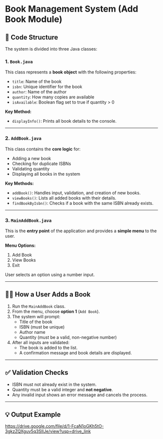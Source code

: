 #  Book Management System (Add Book Module)

## 🧱 Code Structure
The system is divided into three Java classes:

### 1. `Book.java`
This class represents a **book object** with the following properties:
- `title`: Name of the book
- `isbn`: Unique identifier for the book
- `author`: Name of the author
- `quantity`: How many copies are available
- `isAvailable`: Boolean flag set to true if quantity > 0

**Key Method:**
- `displayInfo()`: Prints all book details to the console.

---

### 2. `AddBook.java`
This class contains the **core logic** for:
- Adding a new book
- Checking for duplicate ISBNs
- Validating quantity
- Displaying all books in the system

**Key Methods:**
- `addBook()`: Handles input, validation, and creation of new books.
- `viewBooks()`: Lists all added books with their details.
- `findBookByIsbn()`: Checks if a book with the same ISBN already exists.

---

### 3. `MainAddBook.java`
This is the **entry point** of the application and provides a **simple menu** to the user.

**Menu Options:**
1. Add Book
2. View Books
3. Exit

User selects an option using a number input.

---

## 🧑‍💻 How a User Adds a Book
1. Run the `MainAddBook` class.
2. From the menu, choose **option 1** (`Add Book`).
3. The system will prompt:
   - Title of the book
   - ISBN (must be unique)
   - Author name
   - Quantity (must be a valid, non-negative number)
4. After all inputs are validated:
   - The book is added to the list.
   - A confirmation message and book details are displayed.

---

## ✅ Validation Checks
- ISBN must not already exist in the system.
- Quantity must be a valid integer and **not negative**.
- Any invalid input shows an error message and cancels the process.

---

## 💡 Output Example


https://drive.google.com/file/d/1-FcaN1oGKh5tO-3gkzZQXguv5q3SIIJe/view?usp=drive_link